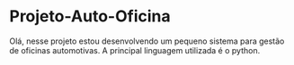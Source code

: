 # Projeto-Auto-Oficina
Olá, nesse projeto estou desenvolvendo um pequeno sistema para gestão de oficinas automotivas. A principal linguagem utilizada é o python.
